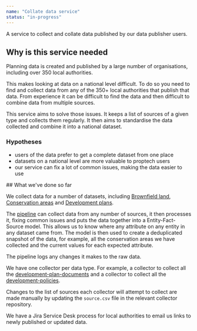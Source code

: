 ```yaml
---
name: "Collate data service"
status: "in-progress"
---
```


A service to collect and collate data published by our data publisher users.

## Why is this service needed

Planning data is created and published by a large number of organisations, including over 350 local authorities.

This makes looking at data on a national level difficult. To do so you need to find and collect data from any of the 350+ local authorities that publish that data. From experience it can be difficult to find the data and then difficult to combine data from multiple sources.

This service aims to solve those issues. It keeps a list of sources of a given type and collects them regularly. It then aims to standardise the data collected and combine it into a national dataset.

### Hypotheses

* users of the data prefer to get a complete dataset from one place
* datasets on a national level are more valuable to proptech users
* our service can fix a lot of common issues, making the data easier to use

## What we've done so far

We collect data for a number of datasets, including [Brownfield land](https://digital-land.github.io/brownfield-land/), [Conservation areas](https://digital-land.github.io/conservation-area/) and [Development plans](https://digital-land.github.io/development-plan-document/).

The [pipeline](https://digital-land.github.io/guidance/pipeline/) can collect data from any number of sources, it then processes it, fixing common issues and puts the data together into a Entity-Fact-Source model. This allows us to know where any attribute on any entity in any dataset came from. The model is then used to create a deduplicated snapshot of the data, for example, all the conservation areas we have collected and the current values for each expected attribute.

The pipeline logs any changes it makes to the raw data.

We have one collector per data type. For example, a collector to collect all the [development-plan-documents](https://github.com/digital-land/development-plan-document-collection) and a collector to collect all the [development-policies](https://github.com/digital-land/development-policy-collection).

Changes to the list of sources each collector will attempt to collect are made manually by updating the `source.csv` file in the relevant collector repository.

We have a Jira Service Desk process for local authorities to email us links to newly published or updated data.
